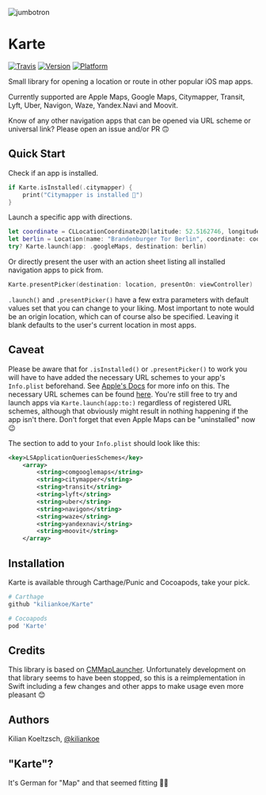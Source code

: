 ![jumbotron](https://user-images.githubusercontent.com/2625584/27936413-ed9d1540-62b0-11e7-98b5-6da10ac2ba82.png)
# Karte

[![Travis](https://img.shields.io/travis/kiliankoe/Karte.svg?style=flat-square)](https://travis-ci.org/kiliankoe/Karte)
[![Version](https://img.shields.io/cocoapods/v/Karte.svg?style=flat-square)](http://cocoapods.org/pods/Karte)
[![Platform](https://img.shields.io/cocoapods/p/Karte.svg?style=flat-square)](http://cocoapods.org/pods/Karte)

Small library for opening a location or route in other popular iOS map apps.

Currently supported are Apple Maps, Google Maps, Citymapper, Transit, Lyft, Uber, Navigon, Waze, Yandex.Navi and Moovit.

Know of any other navigation apps that can be opened via URL scheme or universal link? Please open an issue and/or PR 🙃


## Quick Start

Check if an app is installed.

```swift
if Karte.isInstalled(.citymapper) {
    print("Citymapper is installed 🎉")
}
```

Launch a specific app with directions.

```swift
let coordinate = CLLocationCoordinate2D(latitude: 52.5162746, longitude: 13.3755153)
let berlin = Location(name: "Brandenburger Tor Berlin", coordinate: coordinate)
try? Karte.launch(app: .googleMaps, destination: berlin)
```

Or directly present the user with an action sheet listing all installed navigation apps to pick from.

```swift
Karte.presentPicker(destination: location, presentOn: viewController)
```



`.launch()` and `.presentPicker()` have a few extra parameters with default values set that you can change to your liking. Most important to note would be an origin location, which can of course also be specified. Leaving it blank defaults to the user's current location in most apps.



## Caveat

Please be aware that for `.isInstalled()` or `.presentPicker()` to work you will have to have added the necessary URL schemes to your app's `Info.plist` beforehand. See [Apple's Docs](https://developer.apple.com/reference/uikit/uiapplication/1622952-canopenurl#discussion) for more info on this. The necessary URL schemes can be found [here](https://github.com/kiliankoe/Karte/blob/master/Sources/MapsApp.swift#L24). You're still free to try and launch apps via `Karte.launch(app:to:)` regardless of registered URL schemes, although that obviously might result in nothing happening if the app isn't there. Don't forget that even Apple Maps can be "uninstalled" now 😉

The section to add to your `Info.plist` should look like this:

```xml
<key>LSApplicationQueriesSchemes</key>
    <array>
        <string>comgooglemaps</string>
        <string>citymapper</string>
        <string>transit</string>
        <string>lyft</string>
        <string>uber</string>
        <string>navigon</string>
        <string>waze</string>
        <string>yandexnavi</string>
        <string>moovit</string>
    </array>
```



## Installation

Karte is available through Carthage/Punic and Cocoapods, take your pick.

```ruby
# Carthage
github "kiliankoe/Karte"

# Cocoapods
pod 'Karte'
```



## Credits

This library is based on [CMMapLauncher](https://github.com/citymapper/CMMapLauncher). Unfortunately development on that library seems to have been stopped, so this is a reimplementation in Swift including a few changes and other apps to make usage even more pleasant 😊



## Authors

Kilian Koeltzsch, [@kiliankoe](https://github.com/kiliankoe)



## "Karte"?

It's German for "Map" and that seemed fitting 🤷‍♀️
